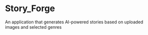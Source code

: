 # Story_Forge
An application that generates AI-powered stories based on uploaded images and selected genres
